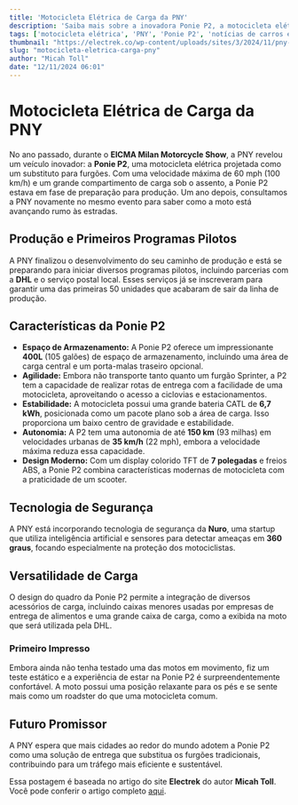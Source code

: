 ```yaml
---
title: 'Motocicleta Elétrica de Carga da PNY'
description: 'Saiba mais sobre a inovadora Ponie P2, a motocicleta elétrica de carga da PNY.'
tags: ['motocicleta elétrica', 'PNY', 'Ponie P2', 'notícias de carros elétricos']
thumbnail: "https://electrek.co/wp-content/uploads/sites/3/2024/11/pny-ponie-p2-header.jpg?quality=82&strip=all&w=1600"
slug: "motocicleta-eletrica-carga-pny"
author: "Micah Toll"
date: "12/11/2024 06:01"
---
```


# Motocicleta Elétrica de Carga da PNY

No ano passado, durante o **EICMA Milan Motorcycle Show**, a PNY revelou um veículo inovador: a **Ponie P2**, uma motocicleta elétrica projetada como um substituto para furgões. Com uma velocidade máxima de 60 mph (100 km/h) e um grande compartimento de carga sob o assento, a Ponie P2 estava em fase de preparação para produção. Um ano depois, consultamos a PNY novamente no mesmo evento para saber como a moto está avançando rumo às estradas.

## Produção e Primeiros Programas Pilotos

A PNY finalizou o desenvolvimento do seu caminho de produção e está se preparando para iniciar diversos programas pilotos, incluindo parcerias com a **DHL** e o serviço postal local. Esses serviços já se inscreveram para garantir uma das primeiras 50 unidades que acabaram de sair da linha de produção.

## Características da Ponie P2

- **Espaço de Armazenamento:** A Ponie P2 oferece um impressionante **400L** (105 galões) de espaço de armazenamento, incluindo uma área de carga central e um porta-malas traseiro opcional.
- **Agilidade:** Embora não transporte tanto quanto um furgão Sprinter, a P2 tem a capacidade de realizar rotas de entrega com a facilidade de uma motocicleta, aproveitando o acesso a ciclovias e estacionamentos.
- **Estabilidade:** A motocicleta possui uma grande bateria CATL de **6,7 kWh**, posicionada como um pacote plano sob a área de carga. Isso proporciona um baixo centro de gravidade e estabilidade.
- **Autonomia:** A P2 tem uma autonomia de até **150 km** (93 milhas) em velocidades urbanas de **35 km/h** (22 mph), embora a velocidade máxima reduza essa capacidade.
- **Design Moderno:** Com um display colorido TFT de **7 polegadas** e freios ABS, a Ponie P2 combina características modernas de motocicleta com a praticidade de um scooter.

## Tecnologia de Segurança

A PNY está incorporando tecnologia de segurança da **Nuro**, uma startup que utiliza inteligência artificial e sensores para detectar ameaças em **360 graus**, focando especialmente na proteção dos motociclistas.

## Versatilidade de Carga

O design do quadro da Ponie P2 permite a integração de diversos acessórios de carga, incluindo caixas menores usadas por empresas de entrega de alimentos e uma grande caixa de carga, como a exibida na moto que será utilizada pela DHL.

### Primeiro Impresso

Embora ainda não tenha testado uma das motos em movimento, fiz um teste estático e a experiência de estar na Ponie P2 é surpreendentemente confortável. A moto possui uma posição relaxante para os pés e se sente mais como um roadster do que uma motocicleta comum.

## Futuro Promissor

A PNY espera que mais cidades ao redor do mundo adotem a Ponie P2 como uma solução de entrega que substitua os furgões tradicionais, contribuindo para um tráfego mais eficiente e sustentável.  

Essa postagem é baseada no artigo do site **Electrek** do autor **Micah Toll**. Você pode conferir o artigo completo [aqui](https://electrek.co/2024/11/11/pnys-electric-cargo-motorcycle-is-actually-hitting-the-road/).  
